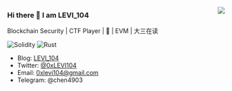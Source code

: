 <a href="https://www.levi104.com/" target="_blank"><img align="right" src="https://github-readme-stats.vercel.app/api?username=chen4903&show_icons=true&count_private=false&theme=vue-dark" /></a>

### Hi there 👋 I am LEVI_104

Blockchain Security | CTF Player | 🦀 | EVM | 大三在读

![Solidity](https://img.shields.io/badge/Solidity-%23363636.svg?style=for-the-badge&logo=solidity&logoColor=blue)
![Rust](https://img.shields.io/badge/rust-%23000000.svg?style=for-the-badge&logo=rust&logoColor=red)

- Blog: [LEVI_104](https://www.levi104.com/)
- Twitter: [@0xLEVI104](https://twitter.com/0xLEVI104)
- Email: 0xlevi104@gmail.com
- Telegram: @chen4903
